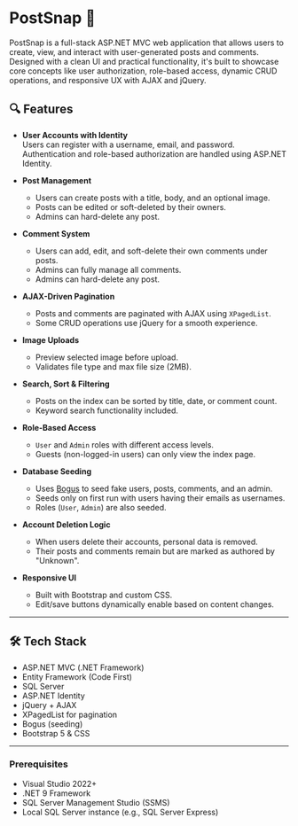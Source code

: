 # PostSnap 📸

PostSnap is a full-stack ASP.NET MVC web application that allows users to create, view, and interact with user-generated posts and comments. Designed with a clean UI and practical functionality, it's built to showcase core concepts like user authorization, role-based access, dynamic CRUD operations, and responsive UX with AJAX and jQuery.

## 🔍 Features

- **User Accounts with Identity**  
  Users can register with a username, email, and password. Authentication and role-based authorization are handled using ASP.NET Identity.

- **Post Management**
  - Users can create posts with a title, body, and an optional image.
  - Posts can be edited or soft-deleted by their owners.
  - Admins can hard-delete any post.

- **Comment System**
  - Users can add, edit, and soft-delete their own comments under posts.
  - Admins can fully manage all comments.
  - Admins can hard-delete any post.


- **AJAX-Driven Pagination**
  - Posts and comments are paginated with AJAX using `XPagedList`.
  - Some CRUD operations use jQuery for a smooth experience.

- **Image Uploads**
  - Preview selected image before upload.
  - Validates file type and max file size (2MB).

- **Search, Sort & Filtering**
  - Posts on the index can be sorted by title, date, or comment count.
  - Keyword search functionality included.

- **Role-Based Access**
  - `User` and `Admin` roles with different access levels.
  - Guests (non-logged-in users) can only view the index page.

- **Database Seeding**
  - Uses [Bogus](https://github.com/bchavez/Bogus) to seed fake users, posts, comments, and an admin.
  - Seeds only on first run with users having their emails as usernames.
  - Roles (`User`, `Admin`) are also seeded.

- **Account Deletion Logic**
  - When users delete their accounts, personal data is removed.
  - Their posts and comments remain but are marked as authored by "Unknown".

- **Responsive UI**
  - Built with Bootstrap and custom CSS.
  - Edit/save buttons dynamically enable based on content changes.

---

## 🛠 Tech Stack

- ASP.NET MVC (.NET Framework)
- Entity Framework (Code First)
- SQL Server
- ASP.NET Identity
- jQuery + AJAX
- XPagedList for pagination
- Bogus (seeding)
- Bootstrap 5 & CSS

---


### Prerequisites

- Visual Studio 2022+
- .NET 9 Framework 
- SQL Server Management Studio (SSMS)
- Local SQL Server instance (e.g., SQL Server Express)

